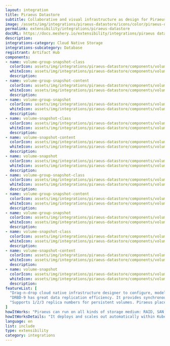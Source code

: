 ```yaml
---
layout: integration
title: Piraeus Datastore
subtitle: Collaborative and visual infrastructure as design for Piraeus Datastore
image: /assets/img/integrations/piraeus-datastore/icons/color/piraeus-datastore-color.svg
permalink: extensibility/integrations/piraeus-datastore
docURL: https://docs.meshery.io/extensibility/integrations/piraeus datastore
description: 
integrations-category: Cloud Native Storage
integrations-subcategory: Database
registrant: Artifact Hub
components: 
- name: volume-group-snapshot-class
  colorIcon: assets/img/integrations/piraeus-datastore/components/volume-group-snapshot-class/icons/color/volume-group-snapshot-class-color.svg
  whiteIcon: assets/img/integrations/piraeus-datastore/components/volume-group-snapshot-class/icons/white/volume-group-snapshot-class-white.svg
  description: 
- name: volume-group-snapshot-content
  colorIcon: assets/img/integrations/piraeus-datastore/components/volume-group-snapshot-content/icons/color/volume-group-snapshot-content-color.svg
  whiteIcon: assets/img/integrations/piraeus-datastore/components/volume-group-snapshot-content/icons/white/volume-group-snapshot-content-white.svg
  description: 
- name: volume-group-snapshot
  colorIcon: assets/img/integrations/piraeus-datastore/components/volume-group-snapshot/icons/color/volume-group-snapshot-color.svg
  whiteIcon: assets/img/integrations/piraeus-datastore/components/volume-group-snapshot/icons/white/volume-group-snapshot-white.svg
  description: 
- name: volume-snapshot-class
  colorIcon: assets/img/integrations/piraeus-datastore/components/volume-snapshot-class/icons/color/volume-snapshot-class-color.svg
  whiteIcon: assets/img/integrations/piraeus-datastore/components/volume-snapshot-class/icons/white/volume-snapshot-class-white.svg
  description: 
- name: volume-snapshot-content
  colorIcon: assets/img/integrations/piraeus-datastore/components/volume-snapshot-content/icons/color/volume-snapshot-content-color.svg
  whiteIcon: assets/img/integrations/piraeus-datastore/components/volume-snapshot-content/icons/white/volume-snapshot-content-white.svg
  description: 
- name: volume-snapshot
  colorIcon: assets/img/integrations/piraeus-datastore/components/volume-snapshot/icons/color/volume-snapshot-color.svg
  whiteIcon: assets/img/integrations/piraeus-datastore/components/volume-snapshot/icons/white/volume-snapshot-white.svg
  description: 
- name: volume-group-snapshot-class
  colorIcon: assets/img/integrations/piraeus-datastore/components/volume-group-snapshot-class/icons/color/volume-group-snapshot-class-color.svg
  whiteIcon: assets/img/integrations/piraeus-datastore/components/volume-group-snapshot-class/icons/white/volume-group-snapshot-class-white.svg
  description: 
- name: volume-group-snapshot-content
  colorIcon: assets/img/integrations/piraeus-datastore/components/volume-group-snapshot-content/icons/color/volume-group-snapshot-content-color.svg
  whiteIcon: assets/img/integrations/piraeus-datastore/components/volume-group-snapshot-content/icons/white/volume-group-snapshot-content-white.svg
  description: 
- name: volume-group-snapshot
  colorIcon: assets/img/integrations/piraeus-datastore/components/volume-group-snapshot/icons/color/volume-group-snapshot-color.svg
  whiteIcon: assets/img/integrations/piraeus-datastore/components/volume-group-snapshot/icons/white/volume-group-snapshot-white.svg
  description: 
- name: volume-snapshot-class
  colorIcon: assets/img/integrations/piraeus-datastore/components/volume-snapshot-class/icons/color/volume-snapshot-class-color.svg
  whiteIcon: assets/img/integrations/piraeus-datastore/components/volume-snapshot-class/icons/white/volume-snapshot-class-white.svg
  description: 
- name: volume-snapshot-content
  colorIcon: assets/img/integrations/piraeus-datastore/components/volume-snapshot-content/icons/color/volume-snapshot-content-color.svg
  whiteIcon: assets/img/integrations/piraeus-datastore/components/volume-snapshot-content/icons/white/volume-snapshot-content-white.svg
  description: 
- name: volume-snapshot
  colorIcon: assets/img/integrations/piraeus-datastore/components/volume-snapshot/icons/color/volume-snapshot-color.svg
  whiteIcon: assets/img/integrations/piraeus-datastore/components/volume-snapshot/icons/white/volume-snapshot-white.svg
  description: 
featureList: [
  "Drag-n-drop cloud native infrastructure designer to configure, model, and deploy your workloads.",
  "DRBD-9 has great data replication efficiency. It provides synchronous,semi-synchronous and asynchronous replication schemes, and also supports RDMA for high-speed across-node connection.",
  "Supports 1/2/3 replica numbers for persistent volumes. Piraeus place the replicas intelligently across the nodes to balance the workload."
]
howItWorks: "Piraeus can run on all kinds of storage medium: RAID, SAN, NAS or EBS"
howItWorksDetails: "It deploys and scales out automatically within Kubernetes nodes. With Piraeus, Kubernetes workloads can now consume high performance local storage using the same volume APIs that app developers have become accustomed to."
language: en
list: include
type: extensibility
category: integrations
---
```

